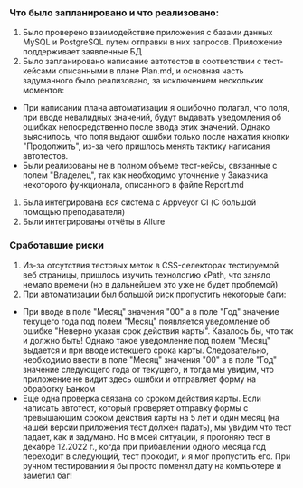### Что было запланировано и что реализовано:
1. Было проверено взаимодействие приложения с базами данных MySQL и PostgreSQL путем отправки в них запросов. Приложение поддерживает заявленные БД  
1. Было запланировано написание автотестов в соответствии с тест-кейсами описанными в плане Plan.md, и основная часть 
задуманного было реализовано, за исключением нескольких моментов:
* При написании плана автоматизации я ошибочно полагал, что поля, при вводе невалидных значений, будут выдавать уведомления 
об ошибках непосредственно после ввода этих значений. Однако выяснилось, что поля выдают ошибки только после нажатия
кнопки "Продолжить", из-за чего пришлось менять тактику написания автотестов. 
* Были реализованы не в полном объеме тест-кейсы, связанные с полем "Владелец", так как необходимо уточнение у Заказчика 
некоторого функционала, описанного в файле Report.md
1. Была интегрирована вся система с Appveyor CI (С большой помощью преподавателя)
1. Были интегрированы отчёты в Allure

### Сработавшие риски
1. Из-за отсутствия тестовых меток в CSS-селекторах тестируемой веб страницы, пришлось изучить технологию xPath, что заняло
немало времени (но в дальнейшем это уже не будет проблемой)
1. При автоматизации был большой риск пропустить некоторые баги:
* При вводе в поле "Месяц" значения "00" а в поле "Год" значение текущего года под полем "Месяц" появляется уведомление 
об ошибке "Неверно указан срок действия карты". Казалось бы, что так и должно быть! Однако такое уведомление под полем "Месяц"
выдается и при вводе истекшего срока карты. Следовательно, необходимо ввести в поле "Месяц" значения "00" а в поле "Год" значение
следующего года от текущего, и тогда мы увидим, что приложение не видит здесь ошибки и отправляет форму на обработку Банком
* Еще одна проверка связана со сроком действия карты. Если написать автотест, который проверяет отправку формы с превышающим
сроком действия карты на 5 лет и один месяц (на нашей версии приложения тест должен падать), мы увидим что тест падает, как и задумано.
Но в моей ситуации, я прогоняю тест в декабре 12.2022 г., когда при прибавлении одного месяца год переходит в следующий, тест проходит, 
и я мог пропустить его. При ручном тестировании я бы просто поменял дату на компьютере и заметил баг!